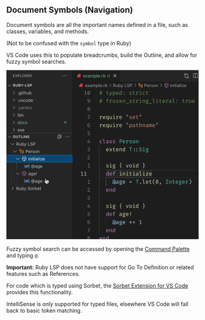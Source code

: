 ## Document Symbols (Navigation)

Document symbols are all the important names defined in a file, such as classes, variables, and methods.

(Not to be confused with the `symbol` type in Ruby)

VS Code uses this to populate breadcrumbs, build the Outline, and allow for fuzzy symbol searches.

![Document Symbols](ruby-lsp-misc/document_symbol.gif)

Fuzzy symbol search can be accessed by opening the [Command Palette](command:workbench.action.quickOpen)
and typing `@`.

**Important:** Ruby LSP does not have support for Go To Definition or related features such as References.

For code which is typed using Sorbet, the [Sorbet Extension for VS Code](https://marketplace.visualstudio.com/items?itemName=sorbet.sorbet-vscode-extension) provides this functionality.

IntelliSense is only supported for typed files, elsewhere VS Code will fall back to basic token matching.
